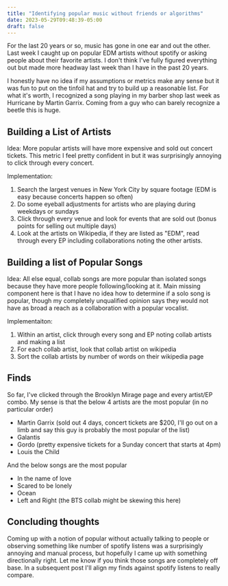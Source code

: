 ```yaml
---
title: "Identifying popular music without friends or algorithms"
date: 2023-05-29T09:48:39-05:00
draft: false
---
```


For the last 20 years or so, music has gone in one ear and out the other. Last week I caught up on popular EDM artists without spotify or asking people about their favorite artists. I don't think I've fully figured everything out but made more headway last week than I have in the past 20 years.

I honestly have no idea if my assumptions or metrics make any sense but it was fun to put on the tinfoil hat and try to build up a reasonable list. For what it's worth, I recognized a song playing in my barber shop last week as Hurricane by Martin Garrix. Coming from a guy who can barely recognize a beetle this is huge. 

## Building a List of Artists
Idea: More popular artists will have more expensive and sold out concert tickets. This metric I feel pretty confident in but it was surprisingly annoying to click through every concert.  

Implementation:
1. Search the largest venues in New York City by square footage (EDM is easy because concerts happen so often)
2. Do some eyeball adjustments for artists who are playing during weekdays or sundays
3. Click through every venue and look for events that are sold out (bonus points for selling out multiple days)
4. Look at the artists on Wikipedia, if they are listed as "EDM", read through every EP including collaborations noting the other artists.

## Building a list of Popular Songs
Idea: All else equal, collab songs are more popular than isolated songs because they have more people following/looking at it. Main missing component here is that I have no idea how to determine if a solo song is popular, though my completely unqualified opinion says they would not have as broad a reach as a collaboration with a popular vocalist.

Implementaiton:
1. Within an artist, click through every song and EP noting collab artists and making a list
2. For each collab artist, look that collab artist on wikipedia
3. Sort the collab artists by number of words on their wikipedia page

## Finds
So far, I've clicked through the Brooklyn Mirage page and every artist/EP combo. My sense is that the below 4 artists are the most popular (in no particular order)

* Martin Garrix (sold out 4 days, concert tickets are $200, I'll go out on a limb and say this guy is probably the most popular of the list)
* Galantis
* Gordo (pretty expensive tickets for a Sunday concert that starts at 4pm)
* Louis the Child

And the below songs are the most popular

* In the name of love
* Scared to be lonely
* Ocean
* Left and Right (the BTS collab might be skewing this here)

## Concluding thoughts
Coming up with a notion of popular without actually talking to people or observing something like number of spotify listens was a surprisingly annoying and manual process, but hopefully I came up with something directionally right. Let me know if you think those songs are completely off base. In a subsequent post I'll align my finds against spotify listens to really compare. 